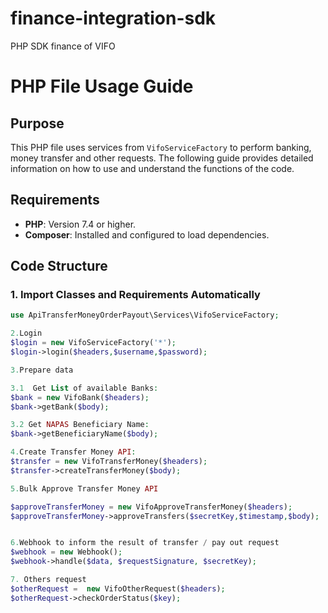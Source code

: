 # finance-integration-sdk
PHP SDK finance of VIFO
# PHP File Usage Guide
## Purpose

This PHP file uses services from `VifoServiceFactory` to perform banking, money transfer and other requests. The following guide provides detailed information on how to use and understand the functions of the code.

## Requirements
- **PHP**: Version 7.4 or higher.
- **Composer**: Installed and configured to load dependencies.


## Code Structure
### 1. Import Classes and Requirements Automatically
```php
use ApiTransferMoneyOrderPayout\Services\VifoServiceFactory;

2.Login
$login = new VifoServiceFactory('*');
$login->login($headers,$username,$password);

3.Prepare data

3.1  Get List of available Banks:
$bank = new VifoBank($headers);
$bank->getBank($body);

3.2 Get NAPAS Beneficiary Name:
$bank->getBeneficiaryName($body);

4.Create Transfer Money API:
$transfer = new VifoTransferMoney($headers);
$transfer->createTransferMoney($body);

5.Bulk Approve Transfer Money API

$approveTransferMoney = new VifoApproveTransferMoney($headers);
$approveTransferMoney->approveTransfers($secretKey,$timestamp,$body);


6.Webhook to inform the result of transfer / pay out request
$webhook = new Webhook();
$webhook->handle($data, $requestSignature, $secretKey);

7. Others request
$otherRequest =  new VifoOtherRequest($headers);
$otherRequest->checkOrderStatus($key);